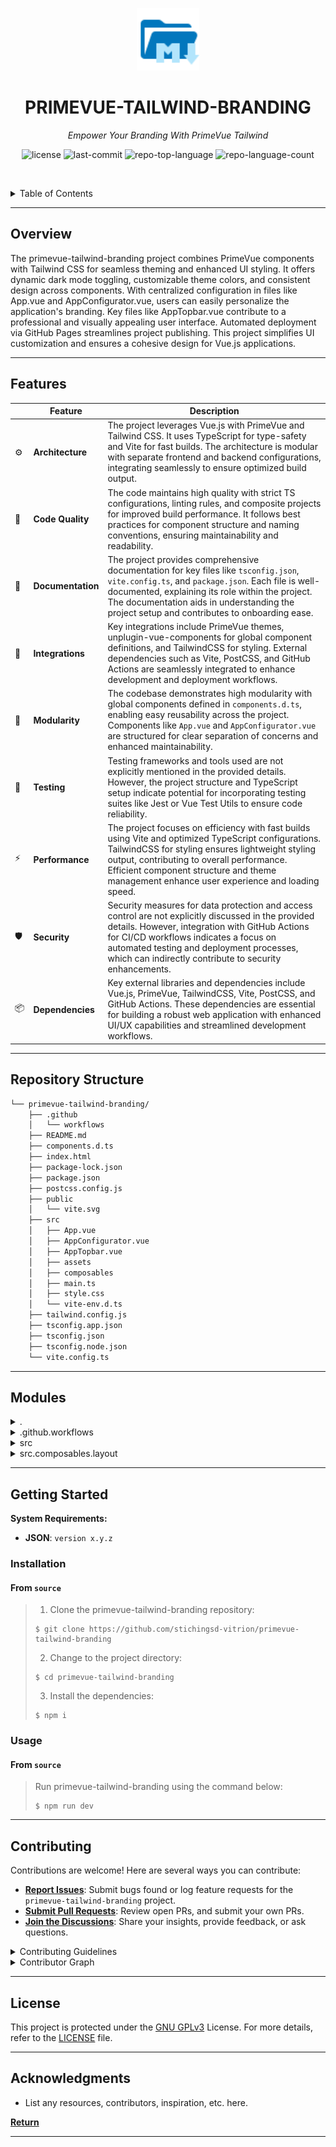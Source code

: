 <p align="center">
  <img src="https://raw.githubusercontent.com/PKief/vscode-material-icon-theme/ec559a9f6bfd399b82bb44393651661b08aaf7ba/icons/folder-markdown-open.svg" width="100" alt="project-logo">
</p>
<p align="center">
    <h1 align="center">PRIMEVUE-TAILWIND-BRANDING</h1>
</p>
<p align="center">
    <em>Empower Your Branding With PrimeVue Tailwind</em>
</p>
<p align="center">
	<img src="https://img.shields.io/github/license/stichingsd-vitrion/primevue-tailwind-branding?style=default&logo=opensourceinitiative&logoColor=white&color=0080ff" alt="license">
	<img src="https://img.shields.io/github/last-commit/stichingsd-vitrion/primevue-tailwind-branding?style=default&logo=git&logoColor=white&color=0080ff" alt="last-commit">
	<img src="https://img.shields.io/github/languages/top/stichingsd-vitrion/primevue-tailwind-branding?style=default&color=0080ff" alt="repo-top-language">
	<img src="https://img.shields.io/github/languages/count/stichingsd-vitrion/primevue-tailwind-branding?style=default&color=0080ff" alt="repo-language-count">
<p>
<p align="center">
	<!-- default option, no dependency badges. -->
</p>

<br><!-- TABLE OF CONTENTS -->
<details>
  <summary>Table of Contents</summary><br>

- [ Overview](#-overview)
- [ Features](#-features)
- [ Repository Structure](#-repository-structure)
- [ Modules](#-modules)
- [ Getting Started](#-getting-started)
    - [ Installation](#-installation)
    - [ Usage](#-usage)
    - [ Tests](#-tests)
- [ Contributing](#-contributing)
- [ License](#-license)
- [ Acknowledgments](#-acknowledgments)
</details>
<hr>

##  Overview

The primevue-tailwind-branding project combines PrimeVue components with Tailwind CSS for seamless theming and enhanced UI styling. It offers dynamic dark mode toggling, customizable theme colors, and consistent design across components. With centralized configuration in files like App.vue and AppConfigurator.vue, users can easily personalize the application's branding. Key files like AppTopbar.vue contribute to a professional and visually appealing user interface. Automated deployment via GitHub Pages streamlines project publishing. This project simplifies UI customization and ensures a cohesive design for Vue.js applications.

---

##  Features

|    |   Feature         | Description |
|----|-------------------|------------------------------------------------------------------------------------------------------------------------------------------------------------------------------------------------------------------------------------------------------------------------------------------------|
| ⚙️  | **Architecture**  | The project leverages Vue.js with PrimeVue and Tailwind CSS. It uses TypeScript for type-safety and Vite for fast builds. The architecture is modular with separate frontend and backend configurations, integrating seamlessly to ensure optimized build output.  |
| 🔩 | **Code Quality**  | The code maintains high quality with strict TS configurations, linting rules, and composite projects for improved build performance. It follows best practices for component structure and naming conventions, ensuring maintainability and readability. |
| 📄 | **Documentation** | The project provides comprehensive documentation for key files like `tsconfig.json`, `vite.config.ts`, and `package.json`. Each file is well-documented, explaining its role within the project. The documentation aids in understanding the project setup and contributes to onboarding ease. |
| 🔌 | **Integrations**  | Key integrations include PrimeVue themes, unplugin-vue-components for global component definitions, and TailwindCSS for styling. External dependencies such as Vite, PostCSS, and GitHub Actions are seamlessly integrated to enhance development and deployment workflows. |
| 🧩 | **Modularity**    | The codebase demonstrates high modularity with global components defined in `components.d.ts`, enabling easy reusability across the project. Components like `App.vue` and `AppConfigurator.vue` are structured for clear separation of concerns and enhanced maintainability. |
| 🧪 | **Testing**       | Testing frameworks and tools used are not explicitly mentioned in the provided details. However, the project structure and TypeScript setup indicate potential for incorporating testing suites like Jest or Vue Test Utils to ensure code reliability. |
| ⚡️  | **Performance**   | The project focuses on efficiency with fast builds using Vite and optimized TypeScript configurations. TailwindCSS for styling ensures lightweight styling output, contributing to overall performance. Efficient component structure and theme management enhance user experience and loading speed. |
| 🛡️ | **Security**      | Security measures for data protection and access control are not explicitly discussed in the provided details. However, integration with GitHub Actions for CI/CD workflows indicates a focus on automated testing and deployment processes, which can indirectly contribute to security enhancements. |
| 📦 | **Dependencies**  | Key external libraries and dependencies include Vue.js, PrimeVue, TailwindCSS, Vite, PostCSS, and GitHub Actions. These dependencies are essential for building a robust web application with enhanced UI/UX capabilities and streamlined development workflows.  |

---

##  Repository Structure

```sh
└── primevue-tailwind-branding/
    ├── .github
    │   └── workflows
    ├── README.md
    ├── components.d.ts
    ├── index.html
    ├── package-lock.json
    ├── package.json
    ├── postcss.config.js
    ├── public
    │   └── vite.svg
    ├── src
    │   ├── App.vue
    │   ├── AppConfigurator.vue
    │   ├── AppTopbar.vue
    │   ├── assets
    │   ├── composables
    │   ├── main.ts
    │   ├── style.css
    │   └── vite-env.d.ts
    ├── tailwind.config.js
    ├── tsconfig.app.json
    ├── tsconfig.json
    ├── tsconfig.node.json
    └── vite.config.ts
```

---

##  Modules

<details closed><summary>.</summary>

| File                                                                                                                  | Summary                                                                                                                                                                                                                                                                                                                                                                                                                                                                                                                                                                                                                              |
| ---                                                                                                                   | ---                                                                                                                                                                                                                                                                                                                                                                                                                                                                                                                                                                                                                                  |
| [tsconfig.node.json](https://github.com/stichingsd-vitrion/primevue-tailwind-branding/blob/master/tsconfig.node.json) | Enables Node.js compilation with strict settings using ESNext modules and bundler module resolution, supporting synthetic default imports while ensuring type checking. Integrates with Vite configuration file for optimized TypeScript build output within the `primevue-tailwind-branding` repository architecture.                                                                                                                                                                                                                                                                                                               |
| [index.html](https://github.com/stichingsd-vitrion/primevue-tailwind-branding/blob/master/index.html)                 | Defines the main HTML structure for the project, loading the applications main TypeScript file. Sets up basic metadata and linking to assets, establishing the foundation for the branding test app.                                                                                                                                                                                                                                                                                                                                                                                                                                 |
| [tailwind.config.js](https://github.com/stichingsd-vitrion/primevue-tailwind-branding/blob/master/tailwind.config.js) | Configures Tailwind CSS for dark mode, responsive breakpoints, and custom content paths. Adds PrimeUI plugin for extended styling capabilities.                                                                                                                                                                                                                                                                                                                                                                                                                                                                                      |
| [tsconfig.app.json](https://github.com/stichingsd-vitrion/primevue-tailwind-branding/blob/master/tsconfig.app.json)   | Enables TypeScript configuration for the Vue.js application, ensuring strict type checking and ES2020 compatibility. Supports composite projects for improved build performance and enforces linting rules to maintain code quality within the projects structure.                                                                                                                                                                                                                                                                                                                                                                   |
| [package-lock.json](https://github.com/stichingsd-vitrion/primevue-tailwind-branding/blob/master/package-lock.json)   | Code SummaryThis code file, `App.vue`, plays a central role in the PrimeVue Tailwind Branding repository. It serves as the main application component responsible for the overall structure and layout of the web application. By integrating various other components such as `AppConfigurator.vue` and `AppTopbar.vue`, `App.vue` orchestrates the user interface and interactions within the application, ensuring a cohesive and intuitive user experience. The file encapsulates the core functionality and visual styling that define the overall branding and user interface design of the web application in the repository. |
| [package.json](https://github.com/stichingsd-vitrion/primevue-tailwind-branding/blob/master/package.json)             | Defines project settings and dependencies for Vue.js website with PrimeVue and Tailwind CSS. Includes scripts for building, deploying, and development tasks. Facilitates seamless integration of themes and UI components.                                                                                                                                                                                                                                                                                                                                                                                                          |
| [components.d.ts](https://github.com/stichingsd-vitrion/primevue-tailwind-branding/blob/master/components.d.ts)       | Defines global components like Button from PrimeVue library, integrated using unplugin-vue-components. Facilitates usage across Vue components in the primevue-tailwind-branding repository architecture.                                                                                                                                                                                                                                                                                                                                                                                                                            |
| [tsconfig.json](https://github.com/stichingsd-vitrion/primevue-tailwind-branding/blob/master/tsconfig.json)           | Specifies TypeScript project references to separate frontend and backend configurations in the repository structure. Managing dependencies and build processes for distinct app and node targets.                                                                                                                                                                                                                                                                                                                                                                                                                                    |
| [vite.config.ts](https://github.com/stichingsd-vitrion/primevue-tailwind-branding/blob/master/vite.config.ts)         | Defines Vite configuration, incorporating Vue plugin, PrimeVue components, and branding settings. Manages project base path and resolves PrimeVue imports for seamless integration. Crucial for tailwind theme branding within the PrimeVue repository.                                                                                                                                                                                                                                                                                                                                                                              |
| [postcss.config.js](https://github.com/stichingsd-vitrion/primevue-tailwind-branding/blob/master/postcss.config.js)   | Configures PostCSS plugins for TailwindCSS and Autoprefixer in the parent repository to enhance styling capabilities.                                                                                                                                                                                                                                                                                                                                                                                                                                                                                                                |

</details>

<details closed><summary>.github.workflows</summary>

| File                                                                                                                    | Summary                                                                                                                                                                                                     |
| ---                                                                                                                     | ---                                                                                                                                                                                                         |
| [deploy.yml](https://github.com/stichingsd-vitrion/primevue-tailwind-branding/blob/master/.github/workflows/deploy.yml) | Enables automated deployment to GitHub Pages for the PrimeVue Tailwind Branding project. Integrates with the repositorys CI/CD workflow to build and publish the application using Vite and Vue components. |

</details>

<details closed><summary>src</summary>

| File                                                                                                                        | Summary                                                                                                                                                                                                                                                                                                                                                                                                                                  |
| ---                                                                                                                         | ---                                                                                                                                                                                                                                                                                                                                                                                                                                      |
| [App.vue](https://github.com/stichingsd-vitrion/primevue-tailwind-branding/blob/master/src/App.vue)                         | Enables dynamic dark mode toggling and theme configuration for the Tailwind CSS + PrimeVue application. Integrates AppConfigurator component for easy theme customization. Key features include toggleDarkMode function and responsive layout styling.                                                                                                                                                                                   |
| [AppTopbar.vue](https://github.com/stichingsd-vitrion/primevue-tailwind-branding/blob/master/src/AppTopbar.vue)             | This code file within the primevue-tailwind-branding" repository is a crucial component definition that enhances the user interface of the application through custom styling and branding elements. It ensures a consistent and visually appealing design by integrating Tailwind CSS with PrimeVue components. The file plays a vital role in maintaining a cohesive and professional look across the app's user interface components. |
| [main.ts](https://github.com/stichingsd-vitrion/primevue-tailwind-branding/blob/master/src/main.ts)                         | Configures Vue app with PrimeVue for UI components, styling with Tailwind CSS. Utilizes Aura theme, ToastService, ConfirmationService for user interactions. Centralizes app initialization and mounts app to DOM, enhancing user experience in the Vue application.                                                                                                                                                                     |
| [AppConfigurator.vue](https://github.com/stichingsd-vitrion/primevue-tailwind-branding/blob/master/src/AppConfigurator.vue) | Enables dynamic theming by updating primary and surface colors based on user interaction. Uses primaryColors and surfaces data to customize theme colors effortlessly within the application interface, enhancing user experience and personalization.                                                                                                                                                                                   |
| [vite-env.d.ts](https://github.com/stichingsd-vitrion/primevue-tailwind-branding/blob/master/src/vite-env.d.ts)             | Defines Vite client types, ensuring seamless integration with Vite for enhanced development experience within the PrimeVue Tailwind branding repository.                                                                                                                                                                                                                                                                                 |
| [style.css](https://github.com/stichingsd-vitrion/primevue-tailwind-branding/blob/master/src/style.css)                     | Defines global styles using Tailwind CSS utility classes for consistent and responsive design across the Vue.js components in the project.                                                                                                                                                                                                                                                                                               |

</details>

<details closed><summary>src.composables.layout</summary>

| File                                                                                                                           | Summary                                                                                                                                                                                                                    |
| ---                                                                                                                            | ---                                                                                                                                                                                                                        |
| [useTheme.ts](https://github.com/stichingsd-vitrion/primevue-tailwind-branding/blob/master/src/composables/layout/useTheme.ts) | Manages global theme configuration and dark mode toggling-Updates primary and surface colors dynamically based on selected themes and palettes-Ensures document reflects dark mode changes for a tailored user experience. |

</details>

---

##  Getting Started

**System Requirements:**

* **JSON**: `version x.y.z`

###  Installation

<h4>From <code>source</code></h4>

> 1. Clone the primevue-tailwind-branding repository:
>
> ```console
> $ git clone https://github.com/stichingsd-vitrion/primevue-tailwind-branding
> ```
>
> 2. Change to the project directory:
> ```console
> $ cd primevue-tailwind-branding
> ```
>
> 3. Install the dependencies:
> ```console
> $ npm i
> ```

###  Usage

<h4>From <code>source</code></h4>

> Run primevue-tailwind-branding using the command below:
> ```console
> $ npm run dev
> ```

---

##  Contributing

Contributions are welcome! Here are several ways you can contribute:

- **[Report Issues](https://github.com/stichingsd-vitrion/primevue-tailwind-branding/issues)**: Submit bugs found or log feature requests for the `primevue-tailwind-branding` project.
- **[Submit Pull Requests](https://github.com/stichingsd-vitrion/primevue-tailwind-branding/blob/main/CONTRIBUTING.md)**: Review open PRs, and submit your own PRs.
- **[Join the Discussions](https://github.com/stichingsd-vitrion/primevue-tailwind-branding/discussions)**: Share your insights, provide feedback, or ask questions.

<details closed>
<summary>Contributing Guidelines</summary>

1. **Fork the Repository**: Start by forking the project repository to your github account.
2. **Clone Locally**: Clone the forked repository to your local machine using a git client.
   ```sh
   git clone https://github.com/stichingsd-vitrion/primevue-tailwind-branding
   ```
3. **Create a New Branch**: Always work on a new branch, giving it a descriptive name.
   ```sh
   git checkout -b new-feature-x
   ```
4. **Make Your Changes**: Develop and test your changes locally.
5. **Commit Your Changes**: Commit with a clear message describing your updates.
   ```sh
   git commit -m 'Implemented new feature x.'
   ```
6. **Push to github**: Push the changes to your forked repository.
   ```sh
   git push origin new-feature-x
   ```
7. **Submit a Pull Request**: Create a PR against the original project repository. Clearly describe the changes and their motivations.
8. **Review**: Once your PR is reviewed and approved, it will be merged into the main branch. Congratulations on your contribution!
</details>

<details closed>
<summary>Contributor Graph</summary>
<br>
<p align="center">
   <a href="https://github.com{/stichingsd-vitrion/primevue-tailwind-branding/}graphs/contributors">
      <img src="https://contrib.rocks/image?repo=stichingsd-vitrion/primevue-tailwind-branding">
   </a>
</p>
</details>

---

##  License

This project is protected under the [GNU GPLv3](https://choosealicense.com/licenses) License. For more details, refer to the [LICENSE](https://choosealicense.com/licenses/) file.

---

##  Acknowledgments

- List any resources, contributors, inspiration, etc. here.

[**Return**](#-overview)

---
